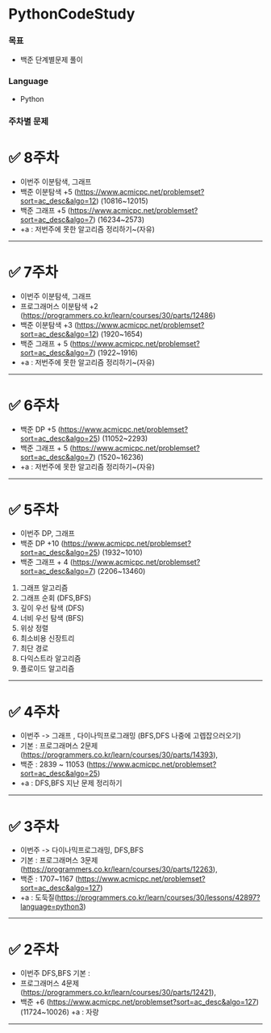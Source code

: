 # PythonCodeStudy

### 목표

- 백준 단계별문제 풀이

### Language

- Python

### 주차별 문제

# ✅ 8주차

- 이번주 이분탐색, 그래프
- 백준 이분탐색 +5 (https://www.acmicpc.net/problemset?sort=ac_desc&algo=12) (10816~12015)
- 백준 그래프 +5 (https://www.acmicpc.net/problemset?sort=ac_desc&algo=7) (16234~2573)
- +a : 저번주에 못한 알고리즘 정리하기~(자유)

---

# ✅ 7주차

- 이번주 이분탐색, 그래프
- 프로그래머스 이분탐색 +2 (https://programmers.co.kr/learn/courses/30/parts/12486)
- 백준 이분탐색 +3 (https://www.acmicpc.net/problemset?sort=ac_desc&algo=12) (1920~1654)
- 백준 그래프 + 5 (https://www.acmicpc.net/problemset?sort=ac_desc&algo=7) (1922~1916)
- +a : 저번주에 못한 알고리즘 정리하기~(자유)

---

# ✅ 6주차

- 백준 DP +5 (https://www.acmicpc.net/problemset?sort=ac_desc&algo=25) (11052~2293)
- 백준 그래프 + 5 (https://www.acmicpc.net/problemset?sort=ac_desc&algo=7) (1520~16236)
- +a : 저번주에 못한 알고리즘 정리하기~(자유)

---

# ✅ 5주차

- 이번주 DP, 그래프
- 백준 DP +10 (https://www.acmicpc.net/problemset?sort=ac_desc&algo=25) (1932~1010)
- 백준 그래프 + 4 (https://www.acmicpc.net/problemset?sort=ac_desc&algo=7) (2206~13460)

1. 그래프 알고리즘
2. 그래프 순회 (DFS,BFS)
3. 깊이 우선 탐색 (DFS)
4. 너비 우선 탐색 (BFS)
5. 위상 정렬
6. 최소비용 신장트리
7. 최단 경로
8. 다익스트라 알고리즘
9. 플로이드 알고리즘

---

# ✅ 4주차

- 이번주 -> 그래프 , 다이나믹프로그래밍 (BFS,DFS 나중에 고렙잡으러오기)
- 기본 : 프로그래머스 2문제(https://programmers.co.kr/learn/courses/30/parts/14393),
- 백준 : 2839 ~ 11053 (https://www.acmicpc.net/problemset?sort=ac_desc&algo=25)
- +a : DFS,BFS 지난 문제 정리하기

---

# ✅ 3주차

- 이번주 -> 다이나믹프로그래밍, DFS,BFS
- 기본 : 프로그래머스 3문제(https://programmers.co.kr/learn/courses/30/parts/12263),
- 백준 : 1707~1167 (https://www.acmicpc.net/problemset?sort=ac_desc&algo=127)
- +a : 도둑질(https://programmers.co.kr/learn/courses/30/lessons/42897?language=python3)

---

# ✅ 2주차

- 이번주 DFS,BFS 기본 :
- 프로그래머스 4문제 (https://programmers.co.kr/learn/courses/30/parts/12421),
- 백준 +6 (https://www.acmicpc.net/problemset?sort=ac_desc&algo=127) (11724~10026) +a : 자랑

---










